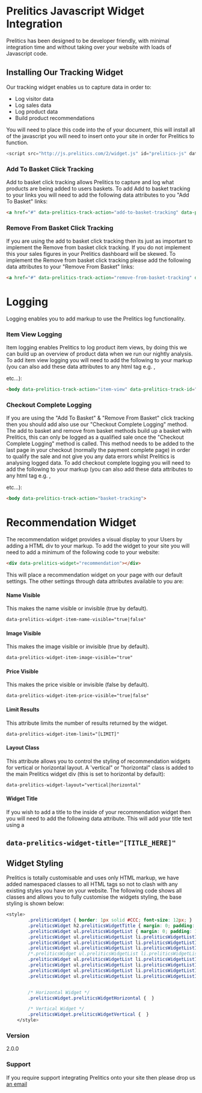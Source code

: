 # Prelitics Javascript Widget Integration

Prelitics has been designed to be developer friendly, with minimal integration time and without taking over your website with loads of Javascript code.

## Installing Our Tracking Widget

Our tracking widget enables us to capture data in order to:

 - Log visitor data
 - Log sales data
 - Log product data
 - Build product recommendations

You will need to place this code into the <head> of your document, this will install all of the javascript you will need to insert onto your site in order for Prelitics to function.
 
```javascript
<script src="http://js.prelitics.com/2/widget.js" id="prelitics-js" data-api-key="[YOUR_API_KEY_HERE]"></script>
```

### Add To Basket Click Tracking

Add to basket click tracking allows Prelitics to capture and log what products are being added to users baskets. To add Add to basket tracking to your links you will need to add the following data attributes to you "Add To Basket" links:

```html
<a href="#" data-prelitics-track-action="add-to-basket-tracking" data-prelitics-track-id="[PRODUCT_ID]" data-prelitics-track-name="[OPTIONAL_PRODUCT_TITLE]">Add To Basket</a>
```

### Remove From Basket Click Tracking

If you are using the add to basket click tracking then its just as important to implement the Remove from basket click tracking. If you do not implement this your sales figures in your Prelitics dashboard will be skewed. To implement the Remove from basket click tracking please add the following data attributes to your "Remove From Basket" links:

```html
<a href="#" data-prelitics-track-action="remove-from-basket-tracking" data-prelitics-track-id="[PRODUCT_ID]">Remove</a>
```

# Logging

Logging enables you to add markup to use the Prelitics log functionality.

### Item View Logging

Item logging enables Prelitics to log product item views, by doing this we can build up an overview of product data when we run our nightly analysis. To add item view logging you will need to add the following to your <body> markup (you can also add these data attributes to any html tag e.g. <span>, <div> etc...):

```html
<body data-prelitics-track-action="item-view" data-prelitics-track-id="[PRODUCT_ID]" data-prelitics-track-name="[OPTIONAL_PRODUCT_TITLE]">
```

### Checkout Complete Logging

If you are using the "Add To Basket" & "Remove From Basket" click tracking then you should add also use our "Checkout Complete Logging" method. The add to basket and remove from basket methods build up a basket with Prelitics, this can only be logged as a qualified sale once the "Checkout Complete Logging" method is called. This method needs to be added to the last page in your checkout (normally the payment complete page) in order to qualify the sale and not give you any data errors whilst Prelitics is analysing logged data. To add checkout complete logging you will need to add the following to your <body> markup (you can also add these data attributes to any html tag e.g. <span>, <div> etc...): 

```html
<body data-prelitics-track-action="basket-tracking">
```

# Recommendation Widget

The recommendation widget provides a visual display to your Users by adding a HTML div to your markup. To add the widget to your site you will need to add a minimum of the following code to your website:

```html
<div data-prelitics-widget="recommendation"></div>
```

This will place a recommendation widget on your page with our default settings. The other settings through data attributes available to you are:

#### Name Visible

This makes the name visible or invisible (true by default).

```html
data-prelitics-widget-item-name-visible="true|false"
```

#### Image Visible

This makes the image visible or invisible (true by default).

```html
data-prelitics-widget-item-image-visible="true"
```

#### Price Visible

This makes the price visible or invisible (false by default).

```html
data-prelitics-widget-item-price-visible="true|false"
```

#### Limit Results

This attribute limits the number of results returned by the widget.

```html
data-prelitics-widget-item-limit="[LIMIT]"
```

#### Layout Class

This attribute allows you to control the styling of recommendation widgets for vertical or horizontal layout. A 'vertical" or "horizontal" class is added to the main Prelitics widget div (this is set to horizontal by default):

```html
data-prelitics-widget-layout="vertical|horizontal"
```

#### Widget Title

If you wish to add a title to the inside of your recommendation widget then you will need to add the following data attribute. This will add your title text using a <h2>

```html
data-prelitics-widget-title="[TITLE_HERE]"
```

## Widget Styling

Prelitics is totally customisable and uses only HTML markup, we have added namespaced classes to all HTML tags so not to clash with any existing styles you have on your website. The following code shows all classes and allows you to fully customise the widgets styling, the base styling is shown below:

```css
<style>
        .preliticsWidget { border: 1px solid #CCC; font-size: 12px; }
        .preliticsWidget h2.preliticsWidgetTitle { margin: 0; padding: 15px; background-color: #CCC; font-weight: bold; color: #666; }
        .preliticsWidget ul.preliticsWidgetList { margin: 0; padding: 15px; }
        .preliticsWidget ul.preliticsWidgetList li.preliticsWidgetListItem { margin: 0; padding: 0; list-style-type: none; width: 20%; display: inline-block; overflow: hidden; }
        .preliticsWidget ul.preliticsWidgetList li.preliticsWidgetListItem a.preliticsWidgetListItemLink { display: block; text-align: center; text-decoration: none; }
        .preliticsWidget ul.preliticsWidgetList li.preliticsWidgetListItem a.preliticsWidgetListItemLink:hover { }
        /*.preliticsWidget ul.preliticsWidgetList li.preliticsWidgetListItem a.preliticsWidgetListItemLink img { width: 100%; max-width: 150px; max-height: 150px; }*/
        .preliticsWidget ul.preliticsWidgetList li.preliticsWidgetListItem a.preliticsWidgetListItemLink span.preliticsWidgetListItemName,
        .preliticsWidget ul.preliticsWidgetList li.preliticsWidgetListItem a.preliticsWidgetListItemLink span.preliticsWidgetListItemPrice { line-height: 15px; }
        .preliticsWidget ul.preliticsWidgetList li.preliticsWidgetListItem a.preliticsWidgetListItemLink span.preliticsWidgetListItemName { display: block; font-weight: bold; color: #2F3031; }
        .preliticsWidget ul.preliticsWidgetList li.preliticsWidgetListItem a.preliticsWidgetListItemLink span.preliticsWidgetListItemPrice { display: block; font-weight: bold; color: #666; }


        /* Horizontal Widget */
        .preliticsWidget.preliticsWidgetHorizontal {  }

        /* Vertical Widget */
        .preliticsWidget.preliticsWidgetVertical {  }
    </style>
```

### Version
2.0.0

### Support

If you require support integrating Prelitics onto your site then please drop us [an email](mailto:steve.goodwin@prelitics.com "Email Us")
